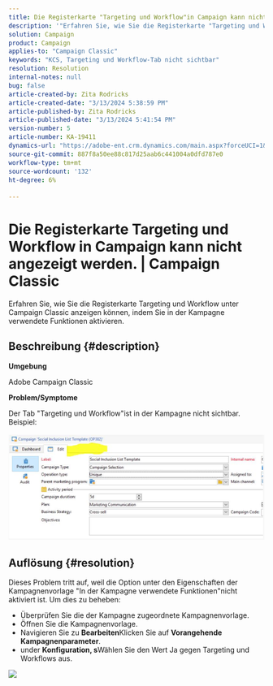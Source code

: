 ```yaml
---
title: Die Registerkarte "Targeting und Workflow"in Campaign kann nicht angezeigt werden | Campaign Classic"
description: '"Erfahren Sie, wie Sie die Registerkarte "Targeting und Workflow"auf der Campaign Classic anzeigen."'
solution: Campaign
product: Campaign
applies-to: "Campaign Classic"
keywords: "KCS, Targeting und Workflow-Tab nicht sichtbar"
resolution: Resolution
internal-notes: null
bug: false
article-created-by: Zita Rodricks
article-created-date: "3/13/2024 5:38:59 PM"
article-published-by: Zita Rodricks
article-published-date: "3/13/2024 5:41:54 PM"
version-number: 5
article-number: KA-19411
dynamics-url: "https://adobe-ent.crm.dynamics.com/main.aspx?forceUCI=1&pagetype=entityrecord&etn=knowledgearticle&id=4f849390-60e1-ee11-904c-0022480a227c"
source-git-commit: 887f8a50ee88c817d25aab6c441004a0dfd787e0
workflow-type: tm+mt
source-wordcount: '132'
ht-degree: 6%

---
```


# Die Registerkarte Targeting und Workflow in Campaign kann nicht angezeigt werden. | Campaign Classic


Erfahren Sie, wie Sie die Registerkarte Targeting und Workflow unter Campaign Classic anzeigen können, indem Sie in der Kampagne verwendete Funktionen aktivieren.

## Beschreibung {#description}


<b>Umgebung</b>

Adobe Campaign Classic

<b>Problem/Symptome</b>

Der Tab &quot;Targeting und Workflow&quot;ist in der Kampagne nicht sichtbar. Beispiel:
<br><br>![](assets/___50849390-60e1-ee11-904c-0022480a227c___.png)<br>

## Auflösung {#resolution}


Dieses Problem tritt auf, weil die Option unter den Eigenschaften der Kampagnenvorlage &quot;In der Kampagne verwendete Funktionen&quot;nicht aktiviert ist. Um dies zu beheben:

- Überprüfen Sie die der Kampagne zugeordnete Kampagnenvorlage.
- Öffnen Sie die Kampagnenvorlage.
- Navigieren Sie zu <b>Bearbeiten</b>Klicken Sie auf <b>Vorangehende Kampagnenparameter</b>.
- under <b>Konfiguration, s</b>Wählen Sie den Wert Ja gegen Targeting und Workflows aus.


![](assets/f184a935-4ace-ec11-a7b5-00224809c196.png)
